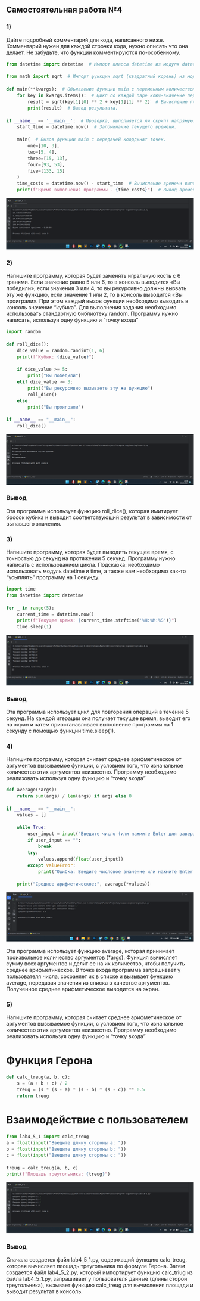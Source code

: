 ## Самостоятельная работа №4

### 1)

Дайте подробный комментарий для кода, написанного ниже. 
Комментарий нужен для каждой строчки кода, нужно описать что она делает. Не забудьте, что функции комментируются по-особенному.

```python
from datetime import datetime  # Импорт класса datetime из модуля datetime.

from math import sqrt  # Импорт функции sqrt (квадратный корень) из модуля math.

def main(**kwargs):  # Объявление функции main с переменным количеством именованных аргументов.
    for key in kwargs.items():  # Цикл по каждой паре ключ-значение переданных аргументов.
        result = sqrt(key[1][0] ** 2 + key[1][1] ** 2)  # Вычисление гипотенузы для координат точки.
        print(result)  # Вывод результата.

if __name__ == '__main__':  # Проверка, выполняется ли скрипт напрямую.
    start_time = datetime.now()  # Запоминание текущего времени.

    main(  # Вызов функции main с передачей координат точек.
        one=[10, 3],
        two=[5, 4],
        three=[15, 13],
        four=[93, 53],
        five=[133, 15]
    )
    time_costs = datetime.now() - start_time  # Вычисление времени выполнения программы.
    print(f"Время выполнения программы - {time_costs}")  # Вывод времени выполнения программы.
```

![img](https://github.com/dpopovd/program-engineering/blob/lab4/pic/lab4_1.png)

### 2)

Напишите программу, которая будет заменять игральную кость с 6 гранями. Если значение равно 5 или 6, то в консоль выводится «Вы победили», если значения 3 или 4, то вы рекурсивно должны вызвать эту же функцию, если значение 1 или 2, то в консоль выводится «Вы проиграли». При этом каждый вызов функции необходимо выводить в консоль значение “кубика”. Для выполнения задания необходимо использовать стандартную библиотеку random. Программу нужно написать, используя одну функцию и “точку входа”

```python
import random

def roll_dice():
    dice_value = random.randint(1, 6)
    print(f"Кубик: {dice_value}")

    if dice_value >= 5:
        print("Вы победили")
    elif dice_value >= 3:
        print("Вы рекурсивно вызываете эту же функцию")
        roll_dice()
    else:
        print("Вы проиграли")

if __name__ == "__main__":
    roll_dice()
```

![img](https://github.com/dpopovd/program-engineering/blob/lab4/pic/lab4_2.png)

### Вывод

Эта программа использует функцию roll_dice(), которая имитирует бросок кубика и выводит соответствующий результат в зависимости от выпавшего значения.

### 3)

Напишите программу, которая будет выводить текущее время, с точностью до секунд на протяжении 5 секунд. Программу нужно написать с использованием цикла. Подсказка: необходимо использовать модуль datetime и time, а также вам необходимо как-то “усыплять” программу на 1 секунду.

```python
import time
from datetime import datetime

for _ in range(5):
    current_time = datetime.now()
    print(f"Текущее время: {current_time.strftime('%H:%M:%S')}")
    time.sleep(1)
```

![img](https://github.com/dpopovd/program-engineering/blob/lab4/pic/lab4_3.png)

### Вывод

Эта программа использует цикл для повторения операций в течение 5 секунд. На каждой итерации она получает текущее время, выводит его на экран и затем приостанавливает выполнение программы на 1 секунду с помощью функции time.sleep(1).

### 4)

Напишите программу, которая считает среднее арифметическое от аргументов вызываемое функции, с условием того, что изначальное количество этих аргументов неизвестно. Программу необходимо реализовать используя одну функцию и “точку входа”

```python
def average(*args):
    return sum(args) / len(args) if args else 0

if __name__ == "__main__":
    values = []

    while True:
        user_input = input("Введите число (или нажмите Enter для завершения ввода): ")
        if user_input == "":
            break
        try:
            values.append(float(user_input))
        except ValueError:
            print("Ошибка: Введите числовое значение или нажмите Enter для завершения ввода.")

    print("Среднее арифметическое:", average(*values))
```

![img](https://github.com/dpopovd/program-engineering/blob/lab4/pic/lab4_4.png)

Эта программа использует функцию average, которая принимает произвольное количество аргументов (*args). Функция вычисляет сумму всех аргументов и делит ее на их количество, чтобы получить среднее арифметическое. В точке входа программа запрашивает у пользователя числа, сохраняет их в списке и вызывает функцию average, передавая значения из списка в качестве аргументов. Полученное среднее арифметическое выводится на экран.

### 5)

Напишите программу, которая считает среднее арифметическое от аргументов вызываемое функции, с условием того, что изначальное количество этих аргументов неизвестно. Программу необходимо реализовать используя одну функцию и “точку входа”

# Функция Герона

```python 
def calc_treug(a, b, c):
    s = (a + b + c) / 2
    treug = (s * (s - a) * (s - b) * (s - c)) ** 0.5
    return treug
```
# Взаимодействие с пользователем

```python 
from lab4_5_1 import calc_treug
a = float(input("Введите длину стороны a: "))
b = float(input("Введите длину стороны b: "))
c = float(input("Введите длину стороны c: "))

treug = calc_treug(a, b, c)
print(f"Площадь треугольника: {treug}")
```

![img](https://github.com/dpopovd/program-engineering/blob/lab4/pic/lab4_5-2.png)

### Вывод

Сначала создается файл lab4_5_1.py, содержащий функцию calc_treug, которая вычисляет площадь треугольника по формуле Герона.
Затем создается файл lab4_5_2.py, который импортирует функцию calc_triug из файла lab4_5_1.py, запрашивает у пользователя данные (длины сторон треугольника), вызывает функцию calc_treug для вычисления площади и выводит результат в консоль.








